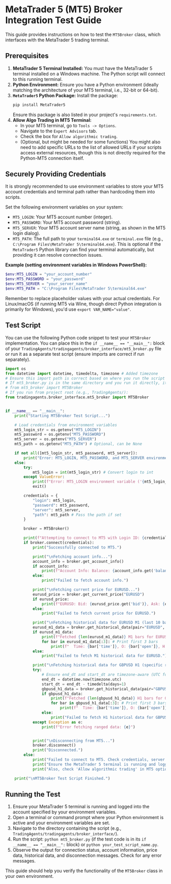 # MetaTrader 5 (MT5) Broker Integration Test Guide

This guide provides instructions on how to test the `MT5Broker` class, which interfaces with the MetaTrader 5 trading terminal.

## Prerequisites

1.  **MetaTrader 5 Terminal Installed:** You must have the MetaTrader 5 terminal installed on a Windows machine. The Python script will connect to this running terminal.
2.  **Python Environment:** Ensure you have a Python environment (ideally matching the architecture of your MT5 terminal, i.e., 32-bit or 64-bit).
3.  **`MetaTrader5` Python Package:** Install the package:
    ```bash
    pip install MetaTrader5
    ```
    Ensure this package is also listed in your project's `requirements.txt`.
4.  **Allow Algo Trading in MT5 Terminal:**
    *   In your MT5 terminal, go to `Tools -> Options`.
    *   Navigate to the `Expert Advisors` tab.
    *   Check the box for `Allow algorithmic trading`.
    *   (Optional, but might be needed for some functions) You might also need to add specific URLs to the list of allowed URLs if your scripts access external resources, though this is not directly required for the Python-MT5 connection itself.

## Securely Providing Credentials

It is strongly recommended to use environment variables to store your MT5 account credentials and terminal path rather than hardcoding them into scripts.

Set the following environment variables on your system:

*   `MT5_LOGIN`: Your MT5 account number (integer).
*   `MT5_PASSWORD`: Your MT5 account password (string).
*   `MT5_SERVER`: Your MT5 account server name (string, as shown in the MT5 login dialog).
*   `MT5_PATH`: The full path to your `terminal64.exe` or `terminal.exe` file (e.g., `C:\Program Files\MetaTrader 5\terminal64.exe`). This is optional if the `MetaTrader5` Python library can find your terminal automatically, but providing it can resolve connection issues.

**Example (setting environment variables in Windows PowerShell):**
```powershell
$env:MT5_LOGIN = "your_account_number"
$env:MT5_PASSWORD = "your_password"
$env:MT5_SERVER = "your_server_name"
$env:MT5_PATH = "C:\Program Files\MetaTrader 5\terminal64.exe"
```
Remember to replace placeholder values with your actual credentials. For Linux/macOS (if running MT5 via Wine, though direct Python integration is primarily for Windows), you'd use `export VAR_NAME="value"`.

## Test Script

You can use the following Python code snippet to test your `MT5Broker` implementation. You can place this in the `if __name__ == "__main__":` block of your `TradingAgents/tradingagents/broker_interface/mt5_broker.py` file or run it as a separate test script (ensure imports are correct if run separately).

```python
import os
from datetime import datetime, timedelta, timezone # Added timezone
# Ensure this import path is correct based on where you run the script from.
# If mt5_broker.py is in the same directory and you run it directly, it's:
# from mt5_broker import MT5Broker
# If you run from project root (e.g., TradingAgents/):
from tradingagents.broker_interface.mt5_broker import MT5Broker


if __name__ == "__main__":
    print("Starting MT5Broker Test Script...")

    # Load credentials from environment variables
    mt5_login_str = os.getenv("MT5_LOGIN")
    mt5_password = os.getenv("MT5_PASSWORD")
    mt5_server = os.getenv("MT5_SERVER")
    mt5_path = os.getenv("MT5_PATH") # Optional, can be None

    if not all([mt5_login_str, mt5_password, mt5_server]):
        print("Error: MT5_LOGIN, MT5_PASSWORD, and MT5_SERVER environment variables must be set.")
    else:
        try:
            mt5_login = int(mt5_login_str) # Convert login to int
        except ValueError:
            print(f"Error: MT5_LOGIN environment variable ('{mt5_login_str}') must be an integer account number.")
            exit()

        credentials = {
            "login": mt5_login,
            "password": mt5_password,
            "server": mt5_server,
            "path": mt5_path # Pass the path if set
        }

        broker = MT5Broker()

        print(f"Attempting to connect to MT5 with Login ID: {credentials['login']} on Server: {credentials['server']}...")
        if broker.connect(credentials):
            print("Successfully connected to MT5.")

            print("\nFetching account info...")
            account_info = broker.get_account_info()
            if account_info:
                print(f"Account Info: Balance: {account_info.get('balance')}, Equity: {account_info.get('equity')}, Currency: {account_info.get('currency')}")
            else:
                print("Failed to fetch account info.")

            print("\nFetching current price for EURUSD...")
            eurusd_price = broker.get_current_price("EURUSD")
            if eurusd_price:
                print(f"EURUSD: Bid: {eurusd_price.get('bid')}, Ask: {eurusd_price.get('ask')}, Time: {eurusd_price.get('time')}")
            else:
                print("Failed to fetch current price for EURUSD.")

            print("\nFetching historical data for EURUSD M1 (last 10 bars)...")
            eurusd_m1_data = broker.get_historical_data(pair="EURUSD", timeframe="M1", count=10)
            if eurusd_m1_data:
                print(f"Fetched {len(eurusd_m1_data)} M1 bars for EURUSD:")
                for bar in eurusd_m1_data[:3]: # Print first 3 bars
                    print(f"  Time: {bar['time']}, O: {bar['open']}, H: {bar['high']}, L: {bar['low']}, C: {bar['close']}, V: {bar['volume']}")
            else:
                print("Failed to fetch M1 historical data for EURUSD.")

            print("\nFetching historical data for GBPUSD H1 (specific range)...")
            try:
                # Ensure end_dt and start_dt are timezone-aware (UTC for MT5)
                end_dt = datetime.now(timezone.utc)
                start_dt = end_dt - timedelta(days=1)
                gbpusd_h1_data = broker.get_historical_data(pair="GBPUSD", timeframe="H1", start_date=start_dt, end_date=end_dt)
                if gbpusd_h1_data:
                    print(f"Fetched {len(gbpusd_h1_data)} H1 bars for GBPUSD:")
                    for bar in gbpusd_h1_data[:3]: # Print first 3 bars
                        print(f"  Time: {bar['time']}, O: {bar['open']}, H: {bar['high']}, L: {bar['low']}, C: {bar['close']}, V: {bar['volume']}")
                else:
                    print("Failed to fetch H1 historical data for GBPUSD.")
            except Exception as e:
                print(f"Error fetching ranged data: {e}")


            print("\nDisconnecting from MT5...")
            broker.disconnect()
            print("Disconnected.")
        else:
            print("Failed to connect to MT5. Check credentials, server name, MT5 terminal status, and path if provided.")
            print("Ensure the MetaTrader 5 terminal is running and logged into the correct account.")
            print("Also, check 'Allow algorithmic trading' in MT5 options (Tools -> Options -> Expert Advisors).")

    print("\nMT5Broker Test Script Finished.")

```

## Running the Test

1.  Ensure your MetaTrader 5 terminal is running and logged into the account specified by your environment variables.
2.  Open a terminal or command prompt where your Python environment is active and your environment variables are set.
3.  Navigate to the directory containing the script (e.g., `TradingAgents/tradingagents/broker_interface/`).
4.  Run the script: `python mt5_broker.py` (if the test code is in its `if __name__ == "__main__":` block) or `python your_test_script_name.py`.
5.  Observe the output for connection status, account information, price data, historical data, and disconnection messages. Check for any error messages.

This guide should help you verify the functionality of the `MT5Broker` class in your own environment.
```
